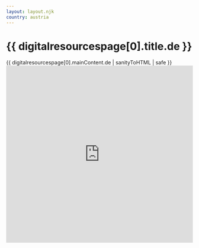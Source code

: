 ```yaml
---
layout: layout.njk
country: austria
---
```


<h1>{{ digitalresourcespage[0].title.de }}</h1>
{{ digitalresourcespage[0].mainContent.de | sanityToHTML | safe }}

<iframe src="https://cdn.flipsnack.com/widget/v2/widget.html?hash=xp01wb45s4" width="100%" height="480" seamless="seamless" scrolling="no" frameBorder="0" allowFullScreen></iframe>